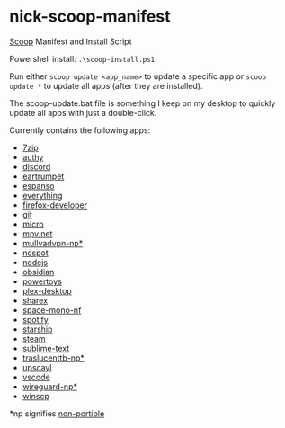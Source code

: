 # nick-scoop-manifest

[Scoop](https://scoop.sh/#/) Manifest and Install Script

Powershell install:
`.\scoop-install.ps1`

Run either `scoop update <app_name>` to update a specific app or `scoop update *` to update all apps (after they are installed).

The scoop-update.bat file is something I keep on my desktop to quickly update all apps with just a double-click.

Currently contains the following apps:

- [7zip](https://www.7-zip.org/)
- [authy](https://authy.com)
- [discord](https://discord.com/)
- [eartrumpet](https://github.com/File-New-Project/EarTrumpet)
- [espanso](https://espanso.org/)
- [everything](https://www.voidtools.com/)
- [firefox-developer](https://www.mozilla.org/en-US/firefox/developer/)
- [git](https://gitforwindows.org/)
- [micro](https://micro-editor.github.io/)
- [mpv.net](https://github.com/mpvnet-player/mpv.net)
- [mullvadvpn-np\*](mullvad.net/en)
- [ncspot](https://github.com/hrkfdn/ncspot)
- [nodejs](nodejs.org)
- [obsidian](obsidian.md)
- [powertoys](https://github.com/microsoft/PowerToys)
- [plex-desktop](https://www.plex.tv/apps-devices/#modal-devices-plex-for-windows)
- [sharex](https://getsharex.com/)
- [space-mono-nf](https://github.com/ryanoasis/nerd-fonts)
- [spotify](https://spotify.com)
- [starship](https://starship.rs)
- [steam](https://store.steampowered.com)
- [sublime-text](https://www.sublimetext.com/)
- [traslucenttb-np\*](https://github.com/TranslucentTB/TranslucentTB)
- [upscayl](https://github.com/upscayl/upscayl)
- [vscode](https://code.visualstudio.com/)
- [wireguard-np\*](https://www.wireguard.com/)
- [winscp](https://winscp.net/)

\*np signifies [non-portible](https://github.com/ScoopInstaller/Nonportable)
